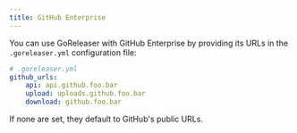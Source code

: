 ```yaml
---
title: GitHub Enterprise
---
```


You can use GoReleaser with GitHub Enterprise by providing its URLs in
the `.goreleaser.yml` configuration file:

```yaml
# .goreleaser.yml
github_urls:
    api: api.github.foo.bar
    upload: uploads.github.foo.bar
    download: github.foo.bar
```

If none are set, they default to GitHub's public URLs.
